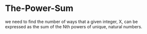 # The-Power-Sum

 we need to find the number of ways that a given integer, X, can be expressed as the sum of the Nth powers of unique, natural numbers.
